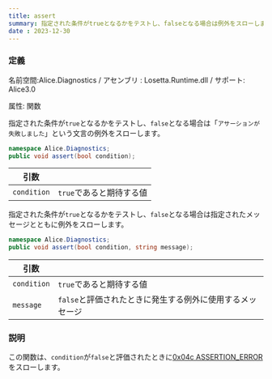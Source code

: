 ```yaml
---
title: assert
summary: 指定された条件がtrueとなるかをテストし、falseとなる場合は例外をスローします。
date : 2023-12-30
---
```


### 定義
名前空間:Alice.Diagnostics / アセンブリ : Losetta.Runtime.dll / サポート: Alice3.0

属性: 関数

指定された条件が`true`となるかをテストし、`false`となる場合は「`アサーションが失敗しました`」という文言の例外をスローします。

```cs title="AliceScript"
namespace Alice.Diagnostics;
public void assert(bool condition);
```

|引数| |
|-|-|
|`condition`|`true`であると期待する値|

指定された条件が`true`となるかをテストし、`false`となる場合は指定されたメッセージとともに例外をスローします。

```cs title="AliceScript"
namespace Alice.Diagnostics;
public void assert(bool condition, string message);
```

|引数| |
|-|-|
|`condition`|`true`であると期待する値|
|`message`|`false`と評価されたときに発生する例外に使用するメッセージ|


### 説明
この関数は、`condition`が`false`と評価されたときに[0x04c ASSERTION_ERROR](../../../exceptions/0x04c.md)をスローします。
